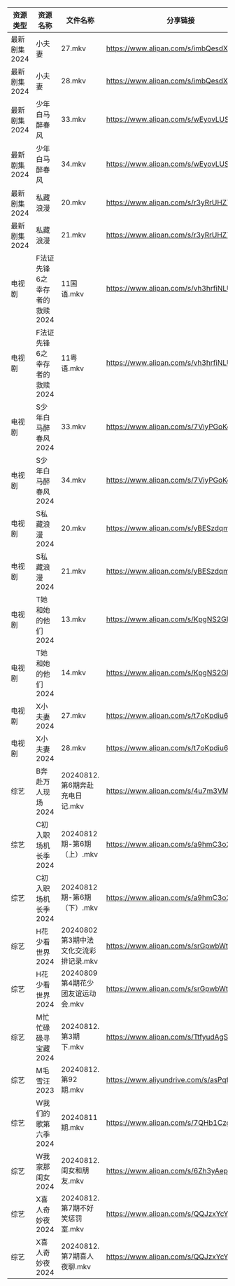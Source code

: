 | 资源类型     | 资源名称              | 文件名称                      | 分享链接                                      | 更新时间                |
| -------- | ----------------- | ------------------------- | ----------------------------------------- | ------------------- |
| 最新剧集2024 | 小夫妻               | 27.mkv                    | https://www.alipan.com/s/imbQesdXWo1      | 2024-08-12 20:10:43 |
| 最新剧集2024 | 小夫妻               | 28.mkv                    | https://www.alipan.com/s/imbQesdXWo1      | 2024-08-12 20:10:43 |
| 最新剧集2024 | 少年白马醉春风           | 33.mkv                    | https://www.alipan.com/s/wEyovLUSnDf      | 2024-08-12 14:10:46 |
| 最新剧集2024 | 少年白马醉春风           | 34.mkv                    | https://www.alipan.com/s/wEyovLUSnDf      | 2024-08-12 14:10:46 |
| 最新剧集2024 | 私藏浪漫              | 20.mkv                    | https://www.alipan.com/s/r3yRrUHZ72s      | 2024-08-12 20:10:48 |
| 最新剧集2024 | 私藏浪漫              | 21.mkv                    | https://www.alipan.com/s/r3yRrUHZ72s      | 2024-08-12 20:10:48 |
| 电视剧      | F法证先锋6之幸存者的救赎2024 | 11国语.mkv                  | https://www.alipan.com/s/vh3hrfiNLUZ      | 2024-08-12 14:05:35 |
| 电视剧      | F法证先锋6之幸存者的救赎2024 | 11粤语.mkv                  | https://www.alipan.com/s/vh3hrfiNLUZ      | 2024-08-12 14:05:34 |
| 电视剧      | S少年白马醉春风2024      | 33.mkv                    | https://www.alipan.com/s/7ViyPGoKdyN      | 2024-08-12 14:06:36 |
| 电视剧      | S少年白马醉春风2024      | 34.mkv                    | https://www.alipan.com/s/7ViyPGoKdyN      | 2024-08-12 14:06:36 |
| 电视剧      | S私藏浪漫2024         | 20.mkv                    | https://www.alipan.com/s/yBESzdqmKM1      | 2024-08-12 20:06:49 |
| 电视剧      | S私藏浪漫2024         | 21.mkv                    | https://www.alipan.com/s/yBESzdqmKM1      | 2024-08-12 20:06:48 |
| 电视剧      | T她和她的他们2024       | 13.mkv                    | https://www.alipan.com/s/KpgNS2GPyN5      | 2024-08-12 12:07:19 |
| 电视剧      | T她和她的他们2024       | 14.mkv                    | https://www.alipan.com/s/KpgNS2GPyN5      | 2024-08-12 12:07:19 |
| 电视剧      | X小夫妻2024          | 27.mkv                    | https://www.alipan.com/s/t7oKpdiu6vz      | 2024-08-12 20:07:18 |
| 电视剧      | X小夫妻2024          | 28.mkv                    | https://www.alipan.com/s/t7oKpdiu6vz      | 2024-08-12 20:07:18 |
| 综艺       | B奔赴万人现场2024       | 20240812.第6期奔赴充电日记.mkv    | https://www.alipan.com/s/4u7m3VMcqux      | 2024-08-12 14:07:43 |
| 综艺       | C初入职场机长季2024      | 20240812期-第6期（上）.mkv      | https://www.alipan.com/s/a9hmC3o2B18      | 2024-08-12 14:07:57 |
| 综艺       | C初入职场机长季2024      | 20240812期-第6期（下）.mkv      | https://www.alipan.com/s/a9hmC3o2B18      | 2024-08-12 14:07:57 |
| 综艺       | H花少看世界2024        | 20240802第3期中法文化交流彩排记录.mkv | https://www.alipan.com/s/srGpwbWtkD9      | 2024-08-12 14:08:14 |
| 综艺       | H花少看世界2024        | 20240809第4期花少团友谊运动会.mkv   | https://www.alipan.com/s/srGpwbWtkD9      | 2024-08-12 14:08:13 |
| 综艺       | M忙忙碌碌寻宝藏2024      | 20240812.第3期下.mkv         | https://www.alipan.com/s/TtfyudAgS8v      | 2024-08-12 14:08:31 |
| 综艺       | M毛雪汪2023          | 20240812.第92期.mkv         | https://www.aliyundrive.com/s/asPqfgPRqAg | 2024-08-12 14:08:34 |
| 综艺       | W我们的歌第六季2024      | 20240811期.mkv             | https://www.alipan.com/s/7QHb1Czg7nU      | 2024-08-12 00:09:33 |
| 综艺       | W我家那闺女2024        | 20240812.闺女和朋友.mkv        | https://www.alipan.com/s/6Zh3yAep1kC      | 2024-08-12 14:09:26 |
| 综艺       | X喜人奇妙夜2024        | 20240812.第7期不好笑惩罚室.mkv    | https://www.alipan.com/s/QQJzxYcYSnn      | 2024-08-12 20:09:28 |
| 综艺       | X喜人奇妙夜2024        | 20240812.第7期喜人夜聊.mkv      | https://www.alipan.com/s/QQJzxYcYSnn      | 2024-08-12 20:09:28 |
